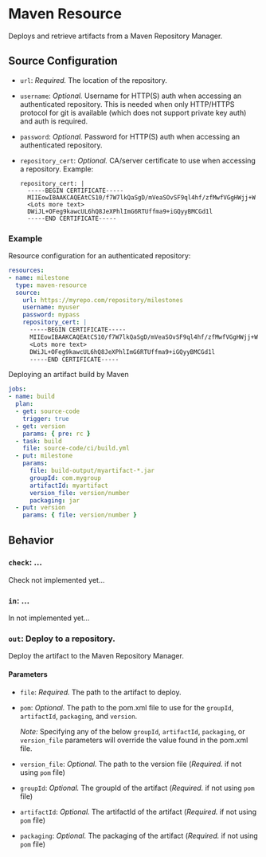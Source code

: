 # Maven Resource

Deploys and retrieve artifacts from a Maven Repository Manager.


## Source Configuration

* `url`: *Required.* The location of the repository.

* `username`: *Optional.* Username for HTTP(S) auth when accessing an authenticated repository.
  This is needed when only HTTP/HTTPS protocol for git is available (which does not support private key auth)
  and auth is required.

* `password`: *Optional.* Password for HTTP(S) auth when accessing an authenticated repository.

* `repository_cert`: *Optional.* CA/server certificate to use when accessing a repository.
    Example:
    ```
    repository_cert: |
      -----BEGIN CERTIFICATE-----
      MIIEowIBAAKCAQEAtCS10/f7W7lkQaSgD/mVeaSOvSF9ql4hf/zfMwfVGgHWjj+W
      <Lots more text>
      DWiJL+OFeg9kawcUL6hQ8JeXPhlImG6RTUffma9+iGQyyBMCGd1l
      -----END CERTIFICATE-----
    ```

### Example

Resource configuration for an authenticated repository:

``` yaml
resources:
- name: milestone
  type: maven-resource
  source:
    url: https://myrepo.com/repository/milestones
    username: myuser
    password: mypass
    repository_cert: |
      -----BEGIN CERTIFICATE-----
      MIIEowIBAAKCAQEAtCS10/f7W7lkQaSgD/mVeaSOvSF9ql4hf/zfMwfVGgHWjj+W
      <Lots more text>
      DWiJL+OFeg9kawcUL6hQ8JeXPhlImG6RTUffma9+iGQyyBMCGd1l
      -----END CERTIFICATE-----
```

Deploying an artifact build by Maven

``` yaml
jobs:
- name: build
  plan:
  - get: source-code
    trigger: true
  - get: version
    params: { pre: rc }
  - task: build
    file: source-code/ci/build.yml
  - put: milestone
    params:
      file: build-output/myartifact-*.jar
      groupId: com.mygroup
      artifactId: myartifact
      version_file: version/number
      packaging: jar
  - put: version
    params: { file: version/number }
```

## Behavior

### `check`: ...

Check not implemented yet...


### `in`: ...

In not implemented yet...


### `out`: Deploy to a repository.

Deploy the artifact to the Maven Repository Manager.

#### Parameters

* `file`: *Required.* The path to the artifact to deploy.

* `pom`: *Optional.* The path to the pom.xml file to use for the `groupId`, `artifactId`, `packaging`, and `version`.

  *Note:* Specifying any of the below `groupId`, `artifactId`, `packaging`, or `version_file` parameters will override the value found in the pom.xml file.

* `version_file`: *Optional.* The path to the version file (*Required.* if not using `pom` file)

* `groupId`: *Optional.* The groupId of the artifact (*Required.* if not using `pom` file)

* `artifactId`: *Optional.* The artifactId of the artifact (*Required.* if not using `pom` file)

* `packaging`: *Optional.* The packaging of the artifact (*Required.* if not using `pom` file)
